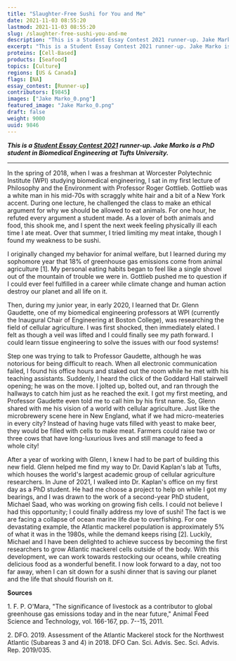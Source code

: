 ```yaml
---
title: "Slaughter-Free Sushi for You and Me"
date: 2021-11-03 08:55:20
lastmod: 2021-11-03 08:55:20
slug: /slaughter-free-sushi-you-and-me
description: "This is a Student Essay Contest 2021 runner-up. Jake Marko is a PhD student in Biomedical Engineering at Tufts University."
excerpt: "This is a Student Essay Contest 2021 runner-up. Jake Marko is a PhD student in Biomedical Engineering at Tufts University."
proteins: [Cell-Based]
products: [Seafood]
topics: [Culture]
regions: [US & Canada]
flags: [NA]
essay_contest: [Runner-up]
contributors: [9845]
images: ["Jake Marko_0.png"]
featured_image: "Jake Marko_0.png"
draft: false
weight: 9000
uuid: 9846
---
```

***This is a [Student Essay Contest
2021](https://www.proteinreport.org/student-essay-contest-2021) runner-up.
Jake Marko is a PhD student in Biomedical Engineering at
Tufts University.***

------------------------------------------------------------------------

In the spring of 2018, when I was a freshman at Worcester Polytechnic
Institute (WPI) studying biomedical engineering, I sat in my first
lecture of Philosophy and the Environment with Professor Roger Gottlieb.
Gottlieb was a white man in his mid-70s with scraggly white hair and a
bit of a New York accent. During one lecture, he challenged the class to
make an ethical argument for why we should be allowed to eat animals.
For one hour, he refuted every argument a student made. As a lover of
both animals and food, this shook me, and I spent the next week feeling
physically ill each time I ate meat. Over that summer, I tried limiting
my meat intake, though I found my weakness to be sushi.

I originally changed my behavior for animal welfare, but I learned
during my sophomore year that 18% of greenhouse gas emissions come from
animal agriculture \[1\]. My personal eating habits began to feel like a
single shovel out of the mountain of trouble we were in. Gottlieb pushed
me to question if I could ever feel fulfilled in a career while climate
change and human action destroy our planet and all life on it.

Then, during my junior year, in early 2020, I learned that Dr. Glenn
Gaudette, one of my biomedical engineering professors at WPI (currently
the Inaugural Chair of Engineering at Boston College), was researching
the field of cellular agriculture. I was first shocked, then immediately
elated. I felt as though a veil was lifted and I could finally see my
path forward. I could learn tissue engineering to solve the issues with
our food systems!

Step one was trying to talk to Professor Gaudette, although he was
notorious for being difficult to reach. When all electronic
communication failed, I found his office hours and staked out the room
while he met with his teaching assistants. Suddenly, I heard the click
of the Goddard Hall stairwell opening; he was on the move. I jolted up,
bolted out, and ran through the hallways to catch him just as he reached
the exit. I got my first meeting, and Professor Gaudette even told me to
call him by his first name. So, Glenn shared with me his vision of a
world with cellular agriculture. Just like the microbrewery scene here
in New England, what if we had micro-meateries in every city? Instead of
having huge vats filled with yeast to make beer, they would be filled
with cells to make meat. Farmers could raise two or three cows that have
long-luxurious lives and still manage to feed a whole city!

After a year of working with Glenn, I knew I had to be part of building
this new field. Glenn helped me find my way to Dr. David Kaplan's lab at
Tufts, which houses the world's largest academic group of cellular
agriculture researchers. In June of 2021, I walked into Dr. Kaplan's
office on my first day as a PhD student. He had me choose a project to
help on while I got my bearings, and I was drawn to the work of a
second-year PhD student, Michael Saad, who was working on growing fish
cells. I could not believe I had this opportunity; I could finally
address my love of sushi! The fact is we are facing a collapse of ocean
marine life due to overfishing. For one devastating example, the
Atlantic mackerel population is approximately 5% of what it was in the
1980s, while the demand keeps rising \[2\]. Luckily, Michael and I have
been delighted to achieve success by becoming the first researchers to
grow Atlantic mackerel cells outside of the body. With this development,
we can work towards restocking our oceans, while creating delicious food
as a wonderful benefit. I now look forward to a day, not too far away,
when I can sit down for a sushi dinner that is saving our planet and the
life that should flourish on it.

**Sources**

1\. F. P. O'Mara, "The significance of livestock as a contributor to
global greenhouse gas emissions today and in the near future," Animal
Feed Science and Technology, vol. 166-167, pp. 7--15, 2011.

2\. DFO. 2019. Assessment of the Atlantic Mackerel stock for the
Northwest Atlantic (Subareas 3 and 4) in 2018. DFO Can. Sci. Advis. Sec.
Sci. Advis. Rep. 2019/035.
